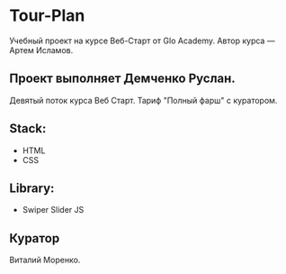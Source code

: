 # Tour-Plan

Учебный проект на курсе Веб-Старт от Glo Academy.
Автор курса — Артем Исламов.

## Проект выполняет Демченко Руслан.

Девятый поток курса Веб Старт. Тариф "Полный фарш" с куратором.

## Stack:
- HTML
- CSS

## Library:
- Swiper Slider JS


## Куратор

Виталий Моренко.
